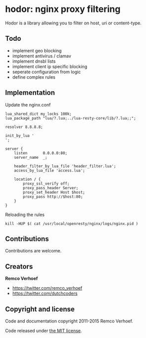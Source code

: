 # hodor: nginx proxy filtering

Hodor is a library allowing you to filter on host, uri or content-type. 

## Todo

* implement geo blocking
* implement antivirus / clamav
* implement dnsbl lists
* implement client ip specific blocking
* seperate configuration from logic
* define complex rules

## Implementation

Update the nginx.conf

```
lua_shared_dict my_locks 100k;
lua_package_path "lua/?.lua;../lua-resty-core/lib/?.lua;;";

resolver 8.8.8.8;

init_by_lua '
';

server {
    listen       0.0.0.0:80;
    server_name  _;

    header_filter_by_lua_file 'header_filter.lua';
    access_by_lua_file 'access.lua';

    location / {
        proxy_ssl_verify off;
        proxy_pass_header Server;
        proxy_set_header Host $host;
        proxy_pass http://$host:80;
    }
}
```


Reloading the rules

```
kill -HUP $( cat /usr/local/openresty/nginx/logs/nginx.pid )
```

## Contributions

Contributions are welcome.

## Creators

**Remco Verhoef**
- <https://twitter.com/remco_verhoef>
- <https://twitter.com/dutchcoders>

## Copyright and license

Code and documentation copyright 2011-2015 Remco Verhoef.

Code released under [the MIT license](LICENSE).
